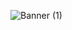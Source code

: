 
![Banner (1)](https://user-images.githubusercontent.com/20443653/210839203-f398d42f-34d8-4dfd-8bf0-c9117bdbc378.png)

